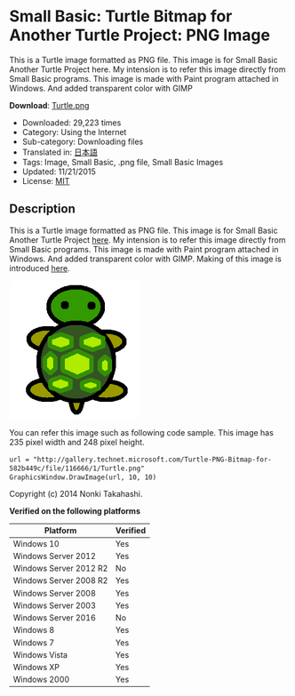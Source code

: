 # Small Basic: Turtle Bitmap for Another Turtle Project: PNG Image
This is a Turtle image formatted as PNG file.  This image is for Small Basic Another Turtle Project here.  My intension is to refer this image directly from Small Basic programs.  This image is made with Paint program attached in Windows.  And added transparent color with GIMP

**Download**: [Turtle.png](https://github.com/nonkit/SBResources/raw/master/challenge/Challenge%20of%20the%20Month.xlsx)

- Downloaded: 29,223 times
- Category: Using the Internet
- Sub-category: Downloading files
- Translated in: [日本語](READMEJ.md)
- Tags: Image, Small Basic, .png file, Small Basic Images
- Updated: 11/21/2015
- License: [MIT](/LICENSE)

## Description

This is a Turtle image formatted as PNG file.  This image is for Small Basic Another Turtle Project [here](https://social.msdn.microsoft.com/Forums/en-US/4d730151-8ecb-493e-9c76-8bede94e3cf0/another-turtle-graphics?forum=smallbasic).  My intension is to refer this image directly from Small Basic programs.  This image is made with Paint program attached in Windows.  And added transparent color with GIMP.  Making of this image is introduced [here](https://techcommunity.microsoft.com/t5/small-basic-blog/how-do-you-get-an-image-for-your-program/ba-p/336504).

![Turtle](Turtle.png)

You can refer this image such as following code sample.  This image has 235 pixel width and 248 pixel height.

```
url = "http://gallery.technet.microsoft.com/Turtle-PNG-Bitmap-for-582b449c/file/116666/1/Turtle.png"
GraphicsWindow.DrawImage(url, 10, 10)
```

Copyright (c) 2014 Nonki Takahashi.

**Verified on the following platforms**

| Platform | Verified |
| --- | --- |
| Windows 10 | Yes |
| Windows Server 2012 | Yes |
| Windows Server 2012 R2 | No |
| Windows Server 2008 R2 | Yes |
| Windows Server 2008 | Yes |
| Windows Server 2003 | Yes |
| Windows Server 2016 | No |
| Windows 8 | Yes |
| Windows 7 | Yes |
| Windows Vista | Yes |
| Windows XP | Yes |
| Windows 2000 | Yes |
